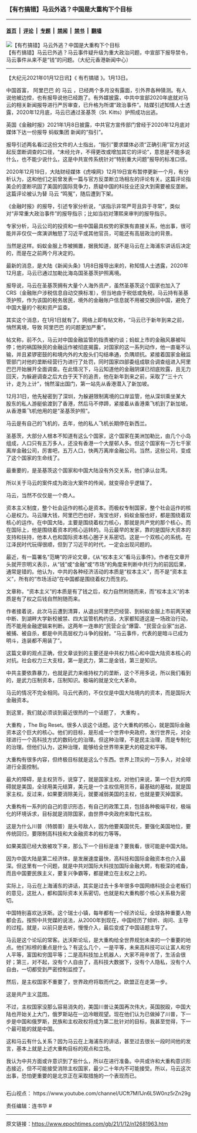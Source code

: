### 【有冇搞错】马云外逃？中国是大重构下个目标

---

#### [首页](../../../..?n12681963) &nbsp;|&nbsp; [评论](../../../../../epoch-comment?n12681963) &nbsp;|&nbsp; [专题](../../../../../epoch-special?n12681963) &nbsp;|&nbsp; [禁闻](../../../../../epoch-news?n12681963) &nbsp;|&nbsp; [禁书](../../../../../books?n12681963) &nbsp;|&nbsp; [翻墙](https://github.com/gfw-breaker/nogfw/blob/master/README.md?n12681963)


<div><img alt="【有冇搞错】马云外逃？中国是大重构下个目标" class="attachment-djy_600_400 size-djy_600_400 wp-post-image" src="https://i.epochtimes.com/assets/uploads/2021/01/Mandarin1200x800-1-600x400.jpg"/>
<div class="caption">
 【有冇搞错】马云已外逃？马云事件疑升级为重大政治问题，中宣部下报导禁令，马云事件从来不是“钱”的问题。（大纪元香港新闻中心）
</div></div><hr/><div class="post_content" id="artbody" itemprop="articleBody">
 <!-- article content begin -->
 <p>
  【大纪元2021年01月12日讯】《
  <ok href="https://www.epochtimes.com/gb/tag/%E6%9C%89%E5%86%87%E6%90%9E%E9%94%99.html">
   有冇搞错
  </ok>
  》。1月13日。
 </p>
 <p>
  中国首富，
  <ok href="https://www.epochtimes.com/gb/tag/%E9%98%BF%E9%87%8C%E5%B7%B4%E5%B7%B4.html">
   阿里巴巴
  </ok>
  的
  <ok href="https://www.epochtimes.com/gb/tag/%E9%A9%AC%E4%BA%91.html">
   马云
  </ok>
  ，已经两个多月没有露面，引外界各种猜测。有人说他被边控，也有报导说他已经跑了。有外媒披露，中共中宣部2020年底就对马云的相关新闻报导进行严厉审查，已升格为所谓“政治事件”。陆媒引述知情人士透露，2020年12月底，马云已通过圣基茨（St. Kitts）护照成功出逃。
 </p>
 <p>
  英国《金融时报》2021年1月8日披露，中共官方宣传部门曾经于2020年12月底对媒体下达一份报导
  <ok href="https://www.epochtimes.com/gb/tag/%E8%9A%82%E8%9A%81%E9%9B%86%E5%9B%A2.html">
   蚂蚁集团
  </ok>
  新闻的“指引”。
 </p>
 <p>
  报导引述两名看过这份文件的人士指出，“指引”要求媒体必须“正确引用”官方对这起反垄断调查的口径，“未经允许，不得更改或增加其它的评论”，意思是不能多说什么，也不能少说什么，这是中共宣传系统针对“特别重大问题”报导的标准口径。
 </p>
 <p>
  2020年12月19日，大陆财经媒体《虎嗅网》12月19日宣布暂停更新一个月，有分析认为，这和他们之前曾发表一篇与官方反垄断立场相左的评论有关。这篇评论指美企的垄断巩固了美国的国际竞争力，质疑中国的科技业还没大到需要被反垄断。这篇评论被认为替
  <ok href="https://www.epochtimes.com/gb/tag/%E9%A9%AC%E4%BA%91.html">
   马云
  </ok>
  “鸣冤”，随后遭到下架。
 </p>
 <p>
  《金融时报》的报导，引述专家分析说，“该指示非常严苛且异于寻常”，类似对“非常重大政治事件”的报导指示；比如当初对薄熙来审判的报导指示。
 </p>
 <p>
  专家分析，马云公司的投资和一些中国最具权势的家族有直接关系，他出事，很可能并非仅仅一席演讲触怒了习近平或其他官员，可能还有高层政治的背景。
 </p>
 <p>
  当然是这样。蚂蚁金服上市被搁置，据我知道，就不是马云在上海浦东讲话后决定的，而是在之前两个月决定的。
 </p>
 <p>
  最新的消息，是大陆《新闻头条》1月8日报导出来的，称知情人士透露，2020年12月底，马云已通过加勒比海岛国圣基茨护照离境。
 </p>
 <p>
  报导说，马云在圣基茨拥有大量个人海外资产，虽然圣基茨这个国家也加入了CRS（金融账户涉税信息自动交换标准），但当地由于税低或免税，马云持有圣基茨护照，作为该国的税务居民，境外的金融账户信息就不用被交换回中国，避免了中国大量的个税和资产监查。
 </p>
 <p>
  其实这个消息，在1月1日就有了。网络上即有帖文称，“马云已于新年到来之前，悄然离境，导致
  <ok href="https://www.epochtimes.com/gb/tag/%E9%98%BF%E9%87%8C%E5%B7%B4%E5%B7%B4.html">
   阿里巴巴
  </ok>
  的问题更加严重”。
 </p>
 <p>
  帖文称，前不久，马云对中国金融监管的指责被约谈；蚂蚁上市的金融风暴被叫停；他的祸国殃民的金融运作被彻底揭露，对国家的这一系列动作，他一直毫不认输，并且紧锣密鼓的和境内外的大股头们勾结串通，负隅顽抗。紧接着国家金融监管部门对他的垄断经营行为进行了处罚，同时国家四部委组成联合调查组进入阿里巴巴开始展开全面调查。在此情况下，马云知道他的金融阴谋已彻底败露，且无力回天，为躲避调查之后大白于天下的追责，他在新年到来之前，采取了“三十六计，走为上计”，悄然溜出国门，第一站先从香港潜入了新加坡。
 </p>
 <p>
  12月31日，他先秘密到了深圳，为躲避限制离境的口岸监管，他从深圳乘坐某大股东的私人游艇偷渡到了香港，然后马不停蹄，紧接着从香港乘飞机到了新加坡。从香港乘飞机他用的是“圣基茨护照”。
 </p>
 <p>
 </p>
 <p>
  马云是有自己的飞机的，去年，他的私人飞机长期停在新西兰。
 </p>
 <p>
  圣基茨，大部分人根本不知道有这么个国家，这个国家在美洲加勒比，由几个小岛组成，人口只有五万多人，还没有香港一个大屋邨人多。但这个国家有一万七千家离岸金融公司，厉害吧，五万人口，快两万离岸金融公司。当然，这些公司，变成了这个国家的生命线了。
 </p>
 <p>
  最重要的，是圣基茨这个国家和中国大陆没有外交关系，他们承认台湾。
 </p>
 <p>
  所以关于马云的案件成为政治大案件的传闻，就变得合乎逻辑了。
 </p>
 <p>
  马云，当然不仅仅是一个商人。
 </p>
 <p>
  资本主义制度，整个社会运作的核心是资本。而极权专制国家，整个社会运作的核心是权力。马云赚大钱，阿里巴巴也好，淘宝也好，蚂蚁金服也好，都是围绕着双核心的运作。在中国大陆，主要是围绕着权力核心，那就是共产党的那个核心，而在国际上，他是围绕着资本的核心运转的。马云最早的发家，靠的是国际大资本的支持和扶持，他本人也和国际资本核心圈子关系密切。这是一个双核心的系统。在江泽民时代玩得很顺，但到了习近平的时代，一定会出现问题的。
 </p>
 <p>
  最近，有一篇署名“范畴”的评论文章，《从“权本主义”看马云事件》。作者在文章开头就开宗明义表示，从“钱”或“金融”或“市场”的角度来判断中共行为的前因后果，通常是错的。他认为，中共的各种经济活动的本质是“权本主义”，而不是“资本主义”，所有的“市场活动”在中国都是围绕着权力而生的。
 </p>
 <p>
  文章称，“资本主义”的本质是有了钱之后，权力自然附随而来，而“权本主义”的本质是有了权之后钱自然附随而来。
 </p>
 <p>
  作者接着说，此次马云遭到清算，从退出阿里巴巴经营、到蚂蚁金服上市前两天被中断、到湖畔大学新校被禁、四大监管机构约谈，大家都知道这是一场政治行动，而不能用金融逻辑来判断。这两年一连串的“民营企业”爆雷、“民营企业家”出逃、被捕、被自杀，都是中共高层权力斗争的投射。“马云事件，代表的是暗斗已成为明斗，连装都不用装了”。
 </p>
 <p>
  这篇文章的观点正确，但文章谈到的主要还是中共权力核心和中国大陆资本核心的对抗。社会权力三大支柱，第一是武力，第二是金钱，第三是知识。
 </p>
 <p>
  中共主要依靠暴力，也就是武力来维持权力的垄断，这个不用多说，所以我们看到的，是武力压制资本，压制知识。极端的就是文化大革命。
 </p>
 <p>
  马云的情况不完全相同。马云代表的，不仅仅是中国大陆境内的资本，而是国际大金融资本。
 </p>
 <p>
  到这里，我们就必须谈到最近很热的一个话题了，
  <ok href="https://www.epochtimes.com/gb/tag/%E5%A4%A7%E9%87%8D%E6%9E%84.html">
   大重构
  </ok>
  。
 </p>
 <p>
  <ok href="https://www.epochtimes.com/gb/tag/%E5%A4%A7%E9%87%8D%E6%9E%84.html">
   大重构
  </ok>
  ，The Big Reset。很多人谈这个话题。这个大重构的核心，就是国际金融资本这个巨大的核心。他们的目标，是形成一个世界中央政府，发行世界元，对全球进行一个高科技方式的数码化的治理。但这种治理，不是民主治理，而是专制化的治理。但他们认为，这种治理，能够给全世界带来更大的稳定和平等。
 </p>
 <p>
  大重构有很多内容，但终极目标就是这么个东西。世界上顶尖的一万多人，对全球进行全面控制。
 </p>
 <p>
  最大的障碍，是主权货币，说穿了，就是国家主权。对他们来说，第一个巨大的障碍就是美国，全球用美元结算，美元是一个主权信用货币，最基础的基础，就是国家主权。反过来，如果要消除美元，就要减弱美国的主权，也就是要灭掉国家。
 </p>
 <p>
  大重构有一系列的自己的意识形态，有自己的政策工具，包括各种极端平权，极端化的环境诉求，目标就是消除国家，由世界中央政府来取代主权。
 </p>
 <p>
  这是为什么川普（特朗普）是头号敌人，因为他要美国优先，要强化美国地位，要传统回归，要限制高科技和大金融资本的权力等等。
 </p>
 <p>
  如果美国已经大致被攻下来，那么下一个目标是谁？要我看，很可能是中国大陆。
 </p>
 <p>
  因为中国大陆是第二经济体，是发展速度最快，高科技和国际金融资本也介入最深。但这里有一个问题，就是中共对国际大科技加国际金融大鳄，有极深的戒备，而且中国要民族主义，要复兴争霸等，都是建立在主权之上的。
 </p>
 <p>
  实际上，马云在上海浦东的讲话，其实是过去十多年很多中国网络科技企业老板们的意见，这批人，都和国际资本关系密切，也就是和大重构那个核心关系极为密切。
 </p>
 <p>
  中国特别喜欢达沃斯。这个瑞士小镇，每年都有一个经济论坛，全球各种重要人物都会去。按照中共党媒的说法，从2000年到现在，中国经历了倾听、询问、主导的过程。就是，以前只是去听，慢慢介入，最后变成了中国话题主导了。
 </p>
 <p>
  马云是这个论坛的常客。达沃斯论坛，是大重构给全世界规划未来的一个重要的地点。他们标榜的重点是什么？有这么几个，一是平等，未来高科技可以让富人和穷人平等，富国和穷国平等；二是高科技加上机器人，大家不用辛苦了，生活会很好；第三，对不起，没有个人自由了，高科技大数据下，没有个人隐私，没有个人自由，一切都受到严密控制监控了。
 </p>
 <p>
  然后，是主权国家不重要了，世界政府将取而代之。欧盟正在走第一步。
 </p>
 <p>
  这是共产主义蓝图。
 </p>
 <p>
  不过，主权国家没那么容易消失的，美国川普让美国再次伟大，英国脱殴，中国大陆也开始关上大门，俄罗斯站在一边冷眼观望。现在他们认为已做掉了川普，下一步是中国和俄罗斯，民族和主权政权将成为第二批针对的目标，我甚至觉得，下一个最可能的就是中国。
 </p>
 <p>
  这和马云有什么关系？因为马云在上海浦东的讲话，甚至过去很长一段时间他的发言，基本上就是上述大重构目标的观点和立场。
 </p>
 <p>
  我认为中共方面或许意识到了些什么，所以在进行准备。中共或许和大重构意识形态接近，但不可能接受消除主权国家，最少二十年内不可能接受。所以，马云这次出事，恐怕更重要的是北京正在采取措施的一个表现而已。
 </p>
 <p>
  <ok href="https://i.epochtimes.com/assets/uploads/2020/06/WhatsApp-Image-2020-02-25-at-7.05.58-AM-5-e1591716028541.jpeg">
   <img alt="" class="aligncenter size-large wp-image-12173417" src="https://i.epochtimes.com/assets/uploads/2020/06/WhatsApp-Image-2020-02-25-at-7.05.58-AM-5-600x337.jpeg"/>
  </ok>
 </p>
 <p>
  石山视点：
  <ok href="https://www.youtube.com/channel/UCft7MI1Jn6L5W0nz5rZn29g">
   https://www.youtube.com/channel/UCft7MI1Jn6L5W0nz5rZn29g
  </ok>
 </p>
 <p>
  责任编辑：连书华 #
 </p>
 <!-- article content end -->
 <div id="below_article_ad">
 </div>
</div>


---

原文链接：https://www.epochtimes.com/gb/21/1/12/n12681963.htm